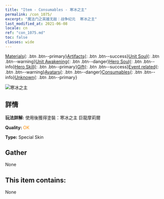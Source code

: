 ```yaml
---
title: "Item - Consumables - 寒冰之主"
permalink: /con_1075/
excerpt: "魔法门之英雄无敌：战争纪元  寒冰之主"
last_modified_at: 2021-06-08
locale: cn
ref: "con_1075.md"
toc: false
classes: wide
---
```

 [Materials](/ItemsCN/){: .btn .btn--primary}[Artifacts](/ItemsCN/Artifacts/){: .btn .btn--success}[Unit Soul](/ItemsCN/UnitSoul/){: .btn .btn--warning}[Unit Awakening](/ItemsCN/UnitAwakening/){: .btn .btn--danger}[Hero Soul](/ItemsCN/HeroSoul/){: .btn .btn--info}[Hero Skill](/ItemsCN/HeroSkill/){: .btn .btn--primary}[Gift](/ItemsCN/Gift/){: .btn .btn--success}[Event related](/ItemsCN/Events/){: .btn .btn--warning}[Avatars](/ItemsCN/Avatars/){: .btn .btn--danger}[Consumables](/ItemsCN/Consumables/){: .btn .btn--info}[Unknown](/ItemsCN/Unknown/){: .btn .btn--primary}

 ![寒冰之主](/images/h/h_MutareDrake7.jpg)

## 詳情
 **玩法詳解:** 使用後獲得塗裝：寒冰之主 巨龍摩莉爾

 **Quality:** <span style="color: #FF8C00">OK</span>

 **Type:** Special Skin

## Gather

  None

## This item contains:

  None

